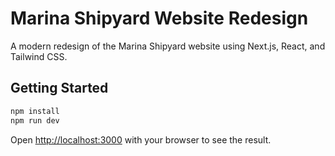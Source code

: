 # Marina Shipyard Website Redesign

A modern redesign of the Marina Shipyard website using Next.js, React, and Tailwind CSS.

## Getting Started

```bash
npm install
npm run dev
```

Open [http://localhost:3000](http://localhost:3000) with your browser to see the result.
